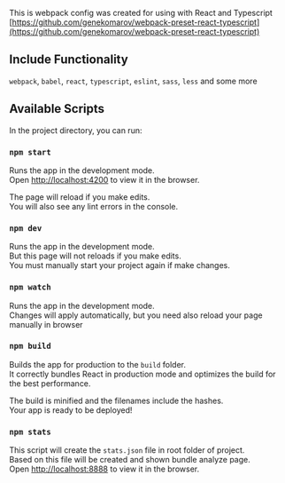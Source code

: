 This is webpack config was created for using with React and Typescript
[https://github.com/genekomarov/webpack-preset-react-typescript](https://github.com/genekomarov/webpack-preset-react-typescript)

## Include Functionality

`webpack`, `babel`, `react`, `typescript`, `eslint`, `sass`, `less` and some more

## Available Scripts

In the project directory, you can run:

### `npm start`

Runs the app in the development mode.<br />
Open [http://localhost:4200](http://localhost:4200) to view it in the browser.

The page will reload if you make edits.<br />
You will also see any lint errors in the console.

### `npm dev`

Runs the app in the development mode.<br />
But this page will not reloads if you make edits.<br />
You must  manually start your project again if make changes.

### `npm watch`

Runs the app in the development mode.<br />
Changes will apply automatically, but you need also reload your page manually in browser

### `npm build`

Builds the app for production to the `build` folder.<br />
It correctly bundles React in production mode and optimizes the build for the best performance.

The build is minified and the filenames include the hashes.<br />
Your app is ready to be deployed!

### `npm stats`

This script will create the `stats.json` file in root folder of project.<br />
Based on this file will be created and shown bundle analyze page.<br />
Open [http://localhost:8888](http://localhost:8888) to view it in the browser.
